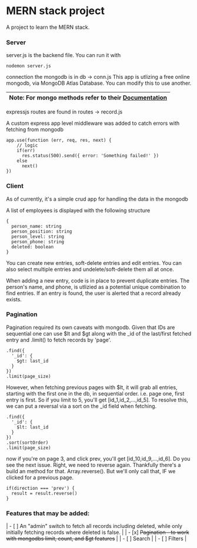 # MERN stack project

A project to learn the MERN stack.

### Server
server.js is the backend file.
You can run it with 
```
nodemon server.js
```

connection the mongodb is in db -> conn.js
This app is utlizing a free online mongodb, via MongoDB Atlas Database. You can modify this to use another.



| **Note:** For mongo methods refer to their [Documentation](https://docs.mongodb.com/manual/reference/method/) |
| --- |


expressjs routes are found in routes -> record.js

A custom express app level middleware was added to catch errors with fetching from mongodb
```
app.use(function (err, req, res, next) {
    // logic
    if(err)
      res.status(500).send({ error: 'Something failed!' })
    else
      next()
})
```

### Client

As of currently, it's a simple crud app for handling the data in the mongodb

A list of employees is displayed with the following structure
```
{
  person_name: string
  person_position: string
  person_level: string
  person_phone: string
  deleted: boolean
}
```

You can create new entries, soft-delete entries and edit entries. You can also select multiple entries and undelete/soft-delete them all at once.

When adding a new entry, code is in place to prevent duplicate entries. The person's name, and phone, is utlizied as a potential unique combination to find entries.
If an entry is found, the user is alerted that a record already exists.

### Pagination
  Pagination required its own caveats with mongodb.
  Given that IDs are sequential one can use $lt and $gt along with the _id of the last/first fetched entry and .limit() to fetch records by 'page'.
```
.find({
  '_id': {
    $gt: last_id
  }
})
.limit(page_size)
```
  However, when fetching previous pages with $lt, it will grab all entries, starting with the first one in the db, in sequential order. i.e. page one, first entry is first. So if you limit to 5, you'll get [id_1,id_2,...,id_5].
  To resolve this, we can put a reversal via a sort on the _id field when fetching. 
```
.find({
  '_id': {
    $lt: last_id
  }
})
.sort(sortOrder)
.limit(page_size)
```
now if you're on page 3, and click prev, you'll get [id_10,id_9,...,id_6]. Do you see the next issue.
Right, we need to reverse again. Thankfully there's a build an method for that.
Array.reverse(). But we'll only call that, IF we clicked for a previous page.
```
if(direction === 'prev') {
  result = result.reverse()
}
```

### Features that may be added:
  | - [ ] An "admin" switch to fetch all records including deleted, while only initially fetching records where deleted is false. |
  | - [x] <s>Pagination - to work with mongodbs limit, count, and $gt features</s> |
  | - [ ] Search |
  | - [ ] Filters |
  
